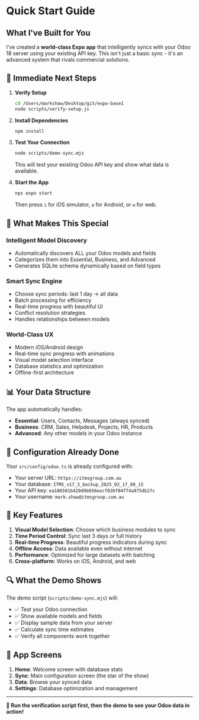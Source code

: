 # Quick Start Guide

## What I've Built for You

I've created a **world-class Expo app** that intelligently syncs with your Odoo 18 server using your existing API key. This isn't just a basic sync - it's an advanced system that rivals commercial solutions.

## 🚀 Immediate Next Steps

1. **Verify Setup**
   ```bash
   cd /Users/markshaw/Desktop/git/expo-base1
   node scripts/verify-setup.js
   ```

2. **Install Dependencies**
   ```bash
   npm install
   ```

3. **Test Your Connection**
   ```bash
   node scripts/demo-sync.mjs
   ```
   This will test your existing Odoo API key and show what data is available.

4. **Start the App**
   ```bash
   npx expo start
   ```
   Then press `i` for iOS simulator, `a` for Android, or `w` for web.

## 🧠 What Makes This Special

### Intelligent Model Discovery
- Automatically discovers ALL your Odoo models and fields
- Categorizes them into Essential, Business, and Advanced
- Generates SQLite schema dynamically based on field types

### Smart Sync Engine  
- Choose sync periods: last 1 day → all data
- Batch processing for efficiency
- Real-time progress with beautiful UI
- Conflict resolution strategies
- Handles relationships between models

### World-Class UX
- Modern iOS/Android design
- Real-time sync progress with animations
- Visual model selection interface
- Database statistics and optimization
- Offline-first architecture

## 📊 Your Data Structure

The app automatically handles:
- **Essential**: Users, Contacts, Messages (always synced)
- **Business**: CRM, Sales, Helpdesk, Projects, HR, Products
- **Advanced**: Any other models in your Odoo instance

## 🔧 Configuration Already Done

Your `src/config/odoo.ts` is already configured with:
- Your server URL: `https://itmsgroup.com.au`
- Your database: `ITMS_v17_3_backup_2025_02_17_08_15`
- Your API key: `ea186501b420d9b656eecf026f04f74a975db27c`
- Your username: `mark.shaw@itmsgroup.com.au`

## 🎯 Key Features

1. **Visual Model Selection**: Choose which business modules to sync
2. **Time Period Control**: Sync last 3 days or full history
3. **Real-time Progress**: Beautiful progress indicators during sync
4. **Offline Access**: Data available even without internet
5. **Performance**: Optimized for large datasets with batching
6. **Cross-platform**: Works on iOS, Android, and web

## 🔍 What the Demo Shows

The demo script (`scripts/demo-sync.mjs`) will:
- ✅ Test your Odoo connection
- ✅ Show available models and fields
- ✅ Display sample data from your server
- ✅ Calculate sync time estimates
- ✅ Verify all components work together

## 📱 App Screens

1. **Home**: Welcome screen with database stats
2. **Sync**: Main configuration screen (the star of the show)
3. **Data**: Browse your synced data
4. **Settings**: Database optimization and management

---

**🚀 Run the verification script first, then the demo to see your Odoo data in action!**
